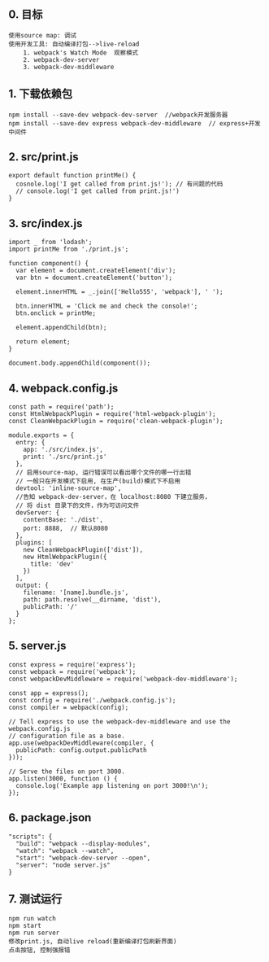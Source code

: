 ## 0. 目标
    使用source map: 调试
    使用开发工具: 自动编译打包-->live-reload
        1. webpack's Watch Mode  观察模式
        2. webpack-dev-server
        3. webpack-dev-middleware

## 1. 下载依赖包
    npm install --save-dev webpack-dev-server  //webpack开发服务器
    npm install --save-dev express webpack-dev-middleware  // express+开发中间件
    
## 2. src/print.js
    export default function printMe() {
      cosnole.log('I get called from print.js!'); // 有问题的代码
      // console.log('I get called from print.js!')
    }
    
## 3. src/index.js
    import _ from 'lodash';
    import printMe from './print.js';
    
    function component() {
      var element = document.createElement('div');
      var btn = document.createElement('button');
    
      element.innerHTML = _.join(['Hello555', 'webpack'], ' ');
    
      btn.innerHTML = 'Click me and check the console!';
      btn.onclick = printMe;
    
      element.appendChild(btn);
    
      return element;
    }
    
    document.body.appendChild(component());

## 4. webpack.config.js
    const path = require('path'); 
    const HtmlWebpackPlugin = require('html-webpack-plugin');
    const CleanWebpackPlugin = require('clean-webpack-plugin');
    
    module.exports = {
      entry: {
        app: './src/index.js',
        print: './src/print.js'
      },
      // 启用source-map, 运行错误可以看出哪个文件的哪一行出错
      // 一般只在开发模式下启用, 在生产(build)模式下不启用
      devtool: 'inline-source-map',
      //告知 webpack-dev-server，在 localhost:8080 下建立服务，
      // 将 dist 目录下的文件，作为可访问文件
      devServer: {
        contentBase: './dist',
        port: 8888,  // 默认8080
      },
      plugins: [
        new CleanWebpackPlugin(['dist']),
        new HtmlWebpackPlugin({
          title: 'dev'
        })
      ],
      output: {
        filename: '[name].bundle.js',
        path: path.resolve(__dirname, 'dist'),
        publicPath: '/'
      }
    };

## 5. server.js
    const express = require('express');
    const webpack = require('webpack');
    const webpackDevMiddleware = require('webpack-dev-middleware');
    
    const app = express();
    const config = require('./webpack.config.js');
    const compiler = webpack(config);
    
    // Tell express to use the webpack-dev-middleware and use the webpack.config.js
    // configuration file as a base.
    app.use(webpackDevMiddleware(compiler, {
      publicPath: config.output.publicPath
    }));
    
    // Serve the files on port 3000.
    app.listen(3000, function () {
      console.log('Example app listening on port 3000!\n');
    });   
## 6. package.json
    "scripts": {
      "build": "webpack --display-modules",
      "watch": "webpack --watch",
      "start": "webpack-dev-server --open",
      "server": "node server.js"
    }
    
## 7. 测试运行
    npm run watch
    npm start
    npm run server
    修改print.js, 自动live reload(重新编译打包刷新界面)
    点击按钮, 控制强报错